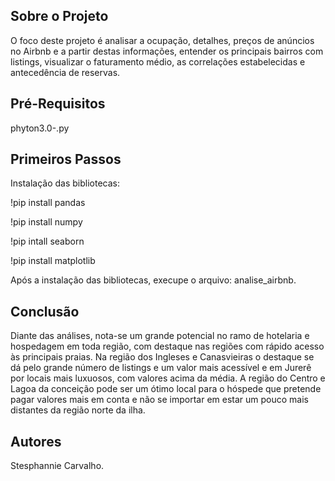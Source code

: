 ## Sobre o Projeto

O foco deste projeto é analisar a ocupação, detalhes, preços de anúncios no Airbnb e a partir destas informações, entender os principais bairros com listings, visualizar o faturamento médio, as correlações estabelecidas e antecedência de reservas.

## Pré-Requisitos

phyton3.0-.py

## Primeiros Passos

Instalação das bibliotecas: 

!pip install pandas

!pip install numpy

!pip intall seaborn

!pip install matplotlib 

Após a instalação das bibliotecas, execupe o arquivo: analise_airbnb.

## Conclusão

Diante das análises, nota-se um grande potencial no ramo de hotelaria e hospedagem em toda região, com destaque nas regiões com rápido acesso às principais praias. Na região dos Ingleses e Canasvieiras o destaque se dá pelo grande número de listings e um valor mais acessível e em Jurerê por locais mais luxuosos, com valores acima da média. A região do Centro e Lagoa da conceição pode ser um ótimo local para o hóspede que pretende pagar valores mais em conta e não se importar em estar um pouco mais distantes da região norte da ilha.

## Autores

Stesphannie Carvalho.
